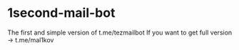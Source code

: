 # 1second-mail-bot
The first and simple version of t.me/tezmailbot
If you want to get full version → t.me/mal1kov
